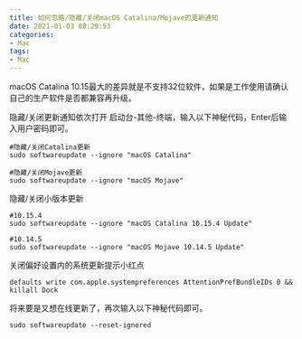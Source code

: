 ```yaml
---
title: 如何忽略/隐藏/关闭macOS Catalina/Mojave的更新通知
date: 2021-01-03 08:29:53
categories:
- Mac
tags:
- Mac
---
```


macOS Catalina 10.15最大的差异就是不支持32位软件，如果是工作使用请确认自己的生产软件是否都兼容再升级。

隐藏/关闭更新通知依次打开 启动台-其他-终端，输入以下神秘代码，Enter后输入用户密码即可。

```
#隐藏/关闭Catalina更新
sudo softwareupdate --ignore "macOS Catalina"

#隐藏/关闭Mojave更新
sudo softwareupdate --ignore "macOS Mojave"
```

隐藏/关闭小版本更新

```
#10.15.4
sudo softwareupdate --ignore "macOS Catalina 10.15.4 Update"

#10.14.5
sudo softwareupdate --ignore "macOS Mojave 10.14.5 Update"
```

关闭偏好设置内的系统更新提示小红点

```
defaults write com.apple.systempreferences AttentionPrefBundleIDs 0 && killall Dock
```

将来要是又想在线更新了，再次输入以下神秘代码即可。

```
sudo softwareupdate --reset-ignored
```
